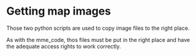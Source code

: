 # Getting map images

Those two python scripts are used to copy image files to the right place.

As with the mme_code, thos files must be put in the right place and have the adequate access rights to work correctly. 